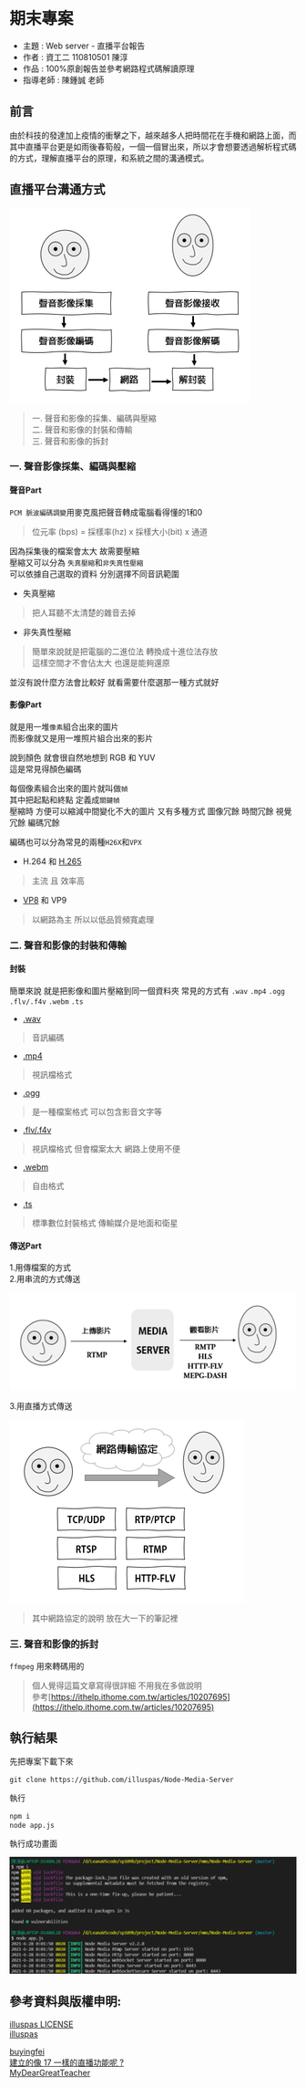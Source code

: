 # 期末專案

* 主題 : Web server - 直播平台報告
* 作者 : 資工二 110810501 陳淳
* 作品 : 100%原創報告並參考網路程式碼解讀原理
* 指導老師 : 陳鍾誠 老師  

## 前言
由於科技的發達加上疫情的衝擊之下，越來越多人把時間花在手機和網路上面，而其中直播平台更是如雨後春筍般，一個一個冒出來，所以才會想要透過解析程式碼的方式，理解直播平台的原理，和系統之間的溝通模式。

## 直播平台溝通方式

<img src="./picture/20210627P2.png"/>

>一. 聲音和影像的採集、編碼與壓縮  
二. 聲音和影像的封裝和傳輸  
三. 聲音和影像的拆封  


### 一. 聲音影像採集、編碼與壓縮  

#### 聲音Part
`PCM 脈波編碼調變`用麥克風把聲音轉成電腦看得懂的1和0   

> 位元率 (bps) = 採樣率(hz) x 採樣大小(bit) x 通道  

因為採集後的檔案會太大 故需要壓縮  
壓縮又可以分為 `失真壓縮`和`非失真性壓縮`  
可以依據自己選取的資料 分別選擇不同音訊範圍

* 失真壓縮
>把人耳聽不太清楚的雜音去掉

* 非失真性壓縮
> 簡單來說就是把電腦的二進位法 轉換成十進位法存放  
這樣空間才不會佔太大 也還是能夠還原  

並沒有說什麼方法會比較好 就看需要什麼選那一種方式就好

#### 影像Part
就是用一堆`像素`組合出來的圖片  
而影像就又是用一堆照片組合出來的影片

說到顏色 就會很自然地想到 RGB 和 YUV  
這是常見得顏色編碼

每個像素組合出來的圖片就叫做`幀`  
其中把起點和終點 定義成`關鍵幀`  
壓縮時 方便可以縮減中間變化不大的圖片
又有多種方式 圖像冗餘 時間冗餘 視覺冗餘 編碼冗餘

編碼也可以分為常見的兩種`H26X`和`VPX`

* H.264 和 [H.265](https://zh.wikipedia.org/wiki/%E9%AB%98%E6%95%88%E7%8E%87%E8%A7%86%E9%A2%91%E7%BC%96%E7%A0%81)

>主流 且 效率高

* [VP8](https://zh.wikipedia.org/wiki/VP8) 和 VP9

>以網路為主 所以以低品質頻寬處理

### 二. 聲音和影像的封裝和傳輸

#### 封裝
簡單來說 就是把影像和圖片壓縮到同一個資料夾
常見的方式有 `.wav`  `.mp4`  `.ogg`  `.flv/.f4v`  `.webm`  `.ts` 

* [.wav](https://zh.wikipedia.org/wiki/WAV)
> 音訊編碼
* [.mp4](https://zh.wikipedia.org/wiki/MP4)
>視訊檔格式
* [.ogg](https://zh.wikipedia.org/wiki/Ogg)
>是一種檔案格式 可以包含影音文字等
* [.flv/.f4v](https://zh.wikipedia.org/wiki/Flash_Video)
>視訊檔格式 但會檔案太大 網路上使用不便
* [.webm](https://zh.wikipedia.org/wiki/WebM)
>自由格式 
* [.ts](https://zh.wikipedia.org/wiki/MPEG2-TS)
>標準數位封裝格式 傳輸媒介是地面和衛星


#### 傳送Part
1.用傳檔案的方式  
2.用串流的方式傳送  

<img src="./picture/20210627P1.png"/>

3.用直播方式傳送  

<img src="./picture/20210627P3.png"/>

>其中網路協定的說明 放在大一下的筆記裡

### 三. 聲音和影像的拆封  
`ffmpeg` 用來轉碼用的  
>個人覺得這篇文章寫得很詳細 不用我在多做說明  
參考[https://ithelp.ithome.com.tw/articles/10207695](https://ithelp.ithome.com.tw/articles/10207695)

## 執行結果
先把專案下載下來

    git clone https://github.com/illuspas/Node-Media-Server

執行

    npm i
    node app.js

執行成功畫面

<img src="./picture/20210627P4.png"/>

## 參考資料與版權申明:
[illuspas LICENSE](https://github.com/illuspas/Node-Media-Server/blob/master/LICENSE)  
[illuspas](https://github.com/illuspas/Node-Media-Server)  

[buyingfei](https://github.com/buyingfei/live)  
[建立的像 17 一樣的直播功能呢 ?](https://ithelp.ithome.com.tw/articles/10208242)  
[MyDearGreatTeacher](https://github.com/MyDearGreatTeacher/streaming)  
